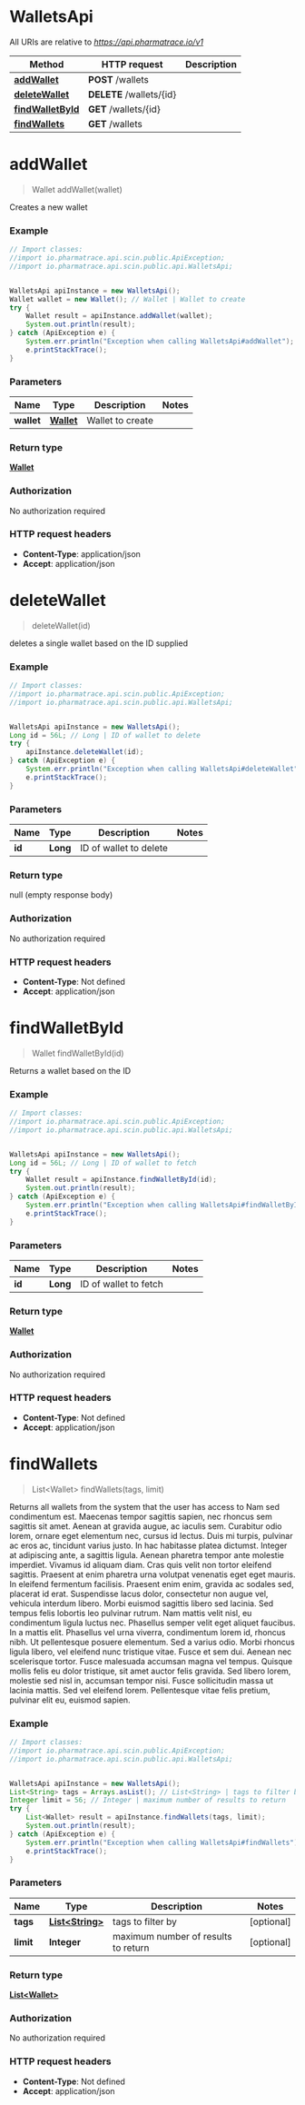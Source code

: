 # WalletsApi

All URIs are relative to *https://api.pharmatrace.io/v1*

Method | HTTP request | Description
------------- | ------------- | -------------
[**addWallet**](WalletsApi.md#addWallet) | **POST** /wallets | 
[**deleteWallet**](WalletsApi.md#deleteWallet) | **DELETE** /wallets/{id} | 
[**findWalletById**](WalletsApi.md#findWalletById) | **GET** /wallets/{id} | 
[**findWallets**](WalletsApi.md#findWallets) | **GET** /wallets | 


<a name="addWallet"></a>
# **addWallet**
> Wallet addWallet(wallet)



Creates a new wallet

### Example
```java
// Import classes:
//import io.pharmatrace.api.scin.public.ApiException;
//import io.pharmatrace.api.scin.public.api.WalletsApi;


WalletsApi apiInstance = new WalletsApi();
Wallet wallet = new Wallet(); // Wallet | Wallet to create
try {
    Wallet result = apiInstance.addWallet(wallet);
    System.out.println(result);
} catch (ApiException e) {
    System.err.println("Exception when calling WalletsApi#addWallet");
    e.printStackTrace();
}
```

### Parameters

Name | Type | Description  | Notes
------------- | ------------- | ------------- | -------------
 **wallet** | [**Wallet**](Wallet.md)| Wallet to create |

### Return type

[**Wallet**](Wallet.md)

### Authorization

No authorization required

### HTTP request headers

 - **Content-Type**: application/json
 - **Accept**: application/json

<a name="deleteWallet"></a>
# **deleteWallet**
> deleteWallet(id)



deletes a single wallet based on the ID supplied

### Example
```java
// Import classes:
//import io.pharmatrace.api.scin.public.ApiException;
//import io.pharmatrace.api.scin.public.api.WalletsApi;


WalletsApi apiInstance = new WalletsApi();
Long id = 56L; // Long | ID of wallet to delete
try {
    apiInstance.deleteWallet(id);
} catch (ApiException e) {
    System.err.println("Exception when calling WalletsApi#deleteWallet");
    e.printStackTrace();
}
```

### Parameters

Name | Type | Description  | Notes
------------- | ------------- | ------------- | -------------
 **id** | **Long**| ID of wallet to delete |

### Return type

null (empty response body)

### Authorization

No authorization required

### HTTP request headers

 - **Content-Type**: Not defined
 - **Accept**: application/json

<a name="findWalletById"></a>
# **findWalletById**
> Wallet findWalletById(id)



Returns a wallet based on the ID

### Example
```java
// Import classes:
//import io.pharmatrace.api.scin.public.ApiException;
//import io.pharmatrace.api.scin.public.api.WalletsApi;


WalletsApi apiInstance = new WalletsApi();
Long id = 56L; // Long | ID of wallet to fetch
try {
    Wallet result = apiInstance.findWalletById(id);
    System.out.println(result);
} catch (ApiException e) {
    System.err.println("Exception when calling WalletsApi#findWalletById");
    e.printStackTrace();
}
```

### Parameters

Name | Type | Description  | Notes
------------- | ------------- | ------------- | -------------
 **id** | **Long**| ID of wallet to fetch |

### Return type

[**Wallet**](Wallet.md)

### Authorization

No authorization required

### HTTP request headers

 - **Content-Type**: Not defined
 - **Accept**: application/json

<a name="findWallets"></a>
# **findWallets**
> List&lt;Wallet&gt; findWallets(tags, limit)



Returns all wallets from the system that the user has access to Nam sed condimentum est. Maecenas tempor sagittis sapien, nec rhoncus sem sagittis sit amet. Aenean at gravida augue, ac iaculis sem. Curabitur odio lorem, ornare eget elementum nec, cursus id lectus. Duis mi turpis, pulvinar ac eros ac, tincidunt varius justo. In hac habitasse platea dictumst. Integer at adipiscing ante, a sagittis ligula. Aenean pharetra tempor ante molestie imperdiet. Vivamus id aliquam diam. Cras quis velit non tortor eleifend sagittis. Praesent at enim pharetra urna volutpat venenatis eget eget mauris. In eleifend fermentum facilisis. Praesent enim enim, gravida ac sodales sed, placerat id erat. Suspendisse lacus dolor, consectetur non augue vel, vehicula interdum libero. Morbi euismod sagittis libero sed lacinia.  Sed tempus felis lobortis leo pulvinar rutrum. Nam mattis velit nisl, eu condimentum ligula luctus nec. Phasellus semper velit eget aliquet faucibus. In a mattis elit. Phasellus vel urna viverra, condimentum lorem id, rhoncus nibh. Ut pellentesque posuere elementum. Sed a varius odio. Morbi rhoncus ligula libero, vel eleifend nunc tristique vitae. Fusce et sem dui. Aenean nec scelerisque tortor. Fusce malesuada accumsan magna vel tempus. Quisque mollis felis eu dolor tristique, sit amet auctor felis gravida. Sed libero lorem, molestie sed nisl in, accumsan tempor nisi. Fusce sollicitudin massa ut lacinia mattis. Sed vel eleifend lorem. Pellentesque vitae felis pretium, pulvinar elit eu, euismod sapien. 

### Example
```java
// Import classes:
//import io.pharmatrace.api.scin.public.ApiException;
//import io.pharmatrace.api.scin.public.api.WalletsApi;


WalletsApi apiInstance = new WalletsApi();
List<String> tags = Arrays.asList(); // List<String> | tags to filter by
Integer limit = 56; // Integer | maximum number of results to return
try {
    List<Wallet> result = apiInstance.findWallets(tags, limit);
    System.out.println(result);
} catch (ApiException e) {
    System.err.println("Exception when calling WalletsApi#findWallets");
    e.printStackTrace();
}
```

### Parameters

Name | Type | Description  | Notes
------------- | ------------- | ------------- | -------------
 **tags** | [**List&lt;String&gt;**](String.md)| tags to filter by | [optional]
 **limit** | **Integer**| maximum number of results to return | [optional]

### Return type

[**List&lt;Wallet&gt;**](Wallet.md)

### Authorization

No authorization required

### HTTP request headers

 - **Content-Type**: Not defined
 - **Accept**: application/json

